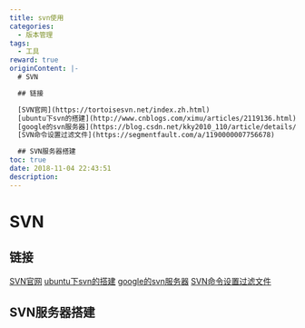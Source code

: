 ```yaml
---
title: svn使用
categories:
  - 版本管理
tags:
  - 工具
reward: true
originContent: |-
  # SVN

  ## 链接

  [SVN官网](https://tortoisesvn.net/index.zh.html)
  [ubuntu下svn的搭建](http://www.cnblogs.com/ximu/articles/2119136.html)
  [google的svn服务器](https://blog.csdn.net/kky2010_110/article/details/4802564)
  [SVN命令设置过滤文件](https://segmentfault.com/a/1190000007756678)

  ## SVN服务器搭建
toc: true
date: 2018-11-04 22:43:51
description:
---
```


# SVN

## 链接

[SVN官网](https://tortoisesvn.net/index.zh.html)
[ubuntu下svn的搭建](http://www.cnblogs.com/ximu/articles/2119136.html)
[google的svn服务器](https://blog.csdn.net/kky2010_110/article/details/4802564)
[SVN命令设置过滤文件](https://segmentfault.com/a/1190000007756678)

## SVN服务器搭建
